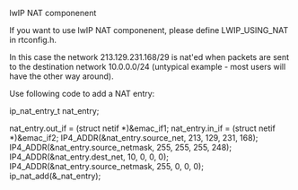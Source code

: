lwIP NAT componenent

If you want to use lwIP NAT componenent, please define LWIP_USING_NAT in rtconfig.h. 

In this case the network 213.129.231.168/29 is nat'ed when packets are sent to the 
destination network 10.0.0.0/24 (untypical example - most users will have the other 
way around).

Use following code to add a NAT entry: 

  ip_nat_entry_t nat_entry;
 
  nat_entry.out_if = (struct netif *)&emac_if1;
  nat_entry.in_if = (struct netif *)&emac_if2;
  IP4_ADDR(&nat_entry.source_net, 213, 129, 231, 168);
  IP4_ADDR(&nat_entry.source_netmask, 255, 255, 255, 248);
  IP4_ADDR(&nat_entry.dest_net, 10, 0, 0, 0);
  IP4_ADDR(&nat_entry.source_netmask, 255, 0, 0, 0);
  ip_nat_add(&_nat_entry);
